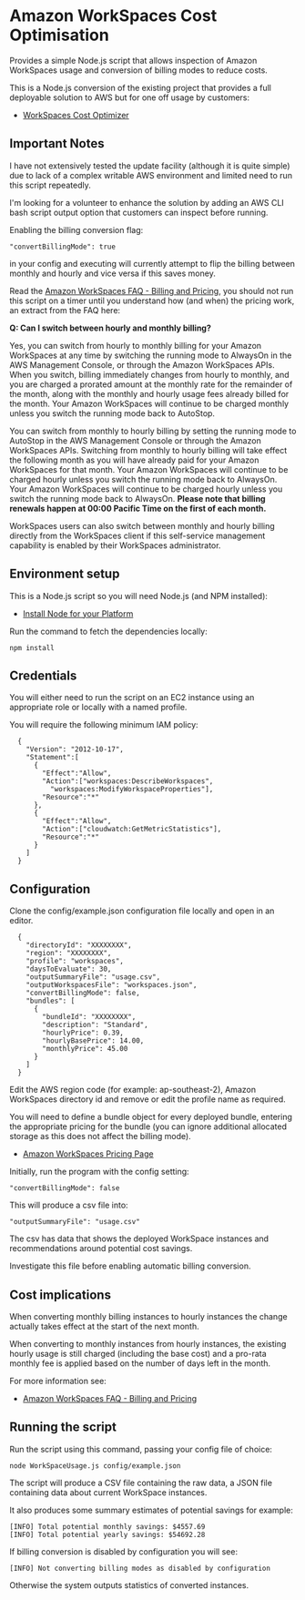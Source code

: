 # Amazon WorkSpaces Cost Optimisation

Provides a simple Node.js script that allows inspection of Amazon WorkSpaces usage and conversion of billing modes to reduce costs.

This is a Node.js conversion of the existing project that provides a full deployable solution to AWS but for one off usage by customers:

- [WorkSpaces Cost Optimizer](https://docs.aws.amazon.com/solutions/latest/workspaces-cost-optimizer/welcome.html)

## Important Notes

I have not extensively tested the update facility (although it is quite simple) due to lack of a complex writable AWS environment and limited need to run this script repeatedly.

I'm looking for a volunteer to enhance the solution by adding an AWS CLI bash script output option that customers can inspect before running.

Enabling the billing conversion flag:

	"convertBillingMode": true
	
in your config and executing will currently attempt to flip the billing between monthly and hourly and vice versa if this saves money. 

Read the [Amazon WorkSpaces FAQ - Billing and Pricing](https://aws.amazon.com/workspaces/faqs/#Billing_and_Pricing), you should not run this script on a timer until you understand how (and when) the pricing work, an extract from the FAQ here:

**Q: Can I switch between hourly and monthly billing?**

Yes, you can switch from hourly to monthly billing for your Amazon WorkSpaces at any time by switching the running mode to AlwaysOn in the AWS Management Console, or through the Amazon WorkSpaces APIs. When you switch, billing immediately changes from hourly to monthly, and you are charged a prorated amount at the monthly rate for the remainder of the month, along with the monthly and hourly usage fees already billed for the month. Your Amazon WorkSpaces will continue to be charged monthly unless you switch the running mode back to AutoStop.

You can switch from monthly to hourly billing by setting the running mode to AutoStop in the AWS Management Console or through the Amazon WorkSpaces APIs. Switching from monthly to hourly billing will take effect the following month as you will have already paid for your Amazon WorkSpaces for that month. Your Amazon WorkSpaces will continue to be charged hourly unless you switch the running mode back to AlwaysOn. Your Amazon WorkSpaces will continue to be charged hourly unless you switch the running mode back to AlwaysOn. **Please note that billing renewals happen at 00:00 Pacific Time on the first of each month.**

WorkSpaces users can also switch between monthly and hourly billing directly from the WorkSpaces client if this self-service management capability is enabled by their WorkSpaces administrator.

## Environment setup

This is a Node.js script so you will need Node.js (and NPM installed):

- [Install Node for your Platform](https://nodejs.org/en/download/)

Run the command to fetch the dependencies locally:

	npm install

## Credentials

You will either need to run the script on an EC2 instance using an appropriate role or locally with a named profile.

You will require the following minimum IAM policy:

	  {
	    "Version": "2012-10-17",
	    "Statement":[
	      {
	        "Effect":"Allow",
	        "Action":["workspaces:DescribeWorkspaces",
	          "workspaces:ModifyWorkspaceProperties"],
	        "Resource":"*"
	      },
	      {
	        "Effect":"Allow",
	        "Action":["cloudwatch:GetMetricStatistics"],
	        "Resource":"*"
	      }
	    ]
	  }
 
## Configuration

Clone the config/example.json configuration file locally and open in an editor.

	  {
	    "directoryId": "XXXXXXXX",
	    "region": "XXXXXXXX",
	    "profile": "workspaces",
	    "daysToEvaluate": 30,
	    "outputSummaryFile": "usage.csv",
	    "outputWorkspacesFile": "workspaces.json",
	    "convertBillingMode": false,
	    "bundles": [
	      {
	        "bundleId": "XXXXXXXX",
	        "description": "Standard",
	        "hourlyPrice": 0.39,
	        "hourlyBasePrice": 14.00,
	        "monthlyPrice": 45.00
	      }    
	    ]
	  }
  
Edit the AWS region code (for example: ap-southeast-2), Amazon WorkSpaces directory id and remove or edit the profile name as required.  

You will need to define a bundle object for every deployed bundle, entering the appropriate pricing for the bundle (you can ignore additional allocated storage as this does not affect the billing mode).

- [Amazon WorkSpaces Pricing Page](https://aws.amazon.com/workspaces/pricing/)

Initially, run the program with the config setting:

	"convertBillingMode": false

This will produce a csv file into:

	"outputSummaryFile": "usage.csv"
  
The csv has data that shows the deployed WorkSpace instances and recommendations around potential cost savings.

Investigate this file before enabling automatic billing conversion.

## Cost implications

When converting monthly billing instances to hourly instances the change actually takes effect at the start of the next month.

When converting to monthly instances from hourly instances, the existing hourly usage is still charged (including the base cost) and a pro-rata monthly fee is applied based on the number of days left in the month.

For more information see:

- [Amazon WorkSpaces FAQ - Billing and Pricing](https://aws.amazon.com/workspaces/faqs/#Billing_and_Pricing)

## Running the script

Run the script using this command, passing your config file of choice:

	node WorkSpaceUsage.js config/example.json

The script will produce a CSV file containing the raw data, a JSON file containing data about current WorkSpace instances.

It also produces some summary estimates of potential savings for example:

	[INFO] Total potential monthly savings: $4557.69
	[INFO] Total potential yearly savings: $54692.28
  
If billing conversion is disabled by configuration you will see:

	[INFO] Not converting billing modes as disabled by configuration
  
Otherwise the system outputs statistics of converted instances.